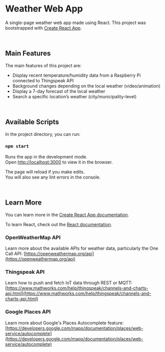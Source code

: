 # Weather Web App

A single-page weather web app made using React. This project was bootstrapped with [Create React App](https://github.com/facebook/create-react-app).
<p>&nbsp</p>

## Main Features

The main features of this project are:

* Display recent temperature/humidity data from a Raspberry Pi connected to Thingspeak API
* Background changes depending on the local weather (video/animation)
* Display a 7-day forecast of the local weather
* Search a specific location’s weather (city/municipality-level)
<p>&nbsp</p>

## Available Scripts

In the project directory, you can run:

### `npm start`

Runs the app in the development mode.\
Open [http://localhost:3000](http://localhost:3000) to view it in the browser.

The page will reload if you make edits.\
You will also see any lint errors in the console.
<p>&nbsp</p>

## Learn More

You can learn more in the [Create React App documentation](https://facebook.github.io/create-react-app/docs/getting-started).

To learn React, check out the [React documentation](https://reactjs.org/).

### OpenWeatherMap API

Learn more about the available APIs for weather data, particularly the One Call API: [https://openweathermap.org/api](https://openweathermap.org/api)

### Thingspeak API

Learn how to push and fetch IoT data through REST or MQTT: [https://www.mathworks.com/help/thingspeak/channels-and-charts-api.html](https://www.mathworks.com/help/thingspeak/channels-and-charts-api.html)

### Google Places API

Learn more about Google's Places Autocomplete feature: [https://developers.google.com/maps/documentation/places/web-service/autocomplete](https://developers.google.com/maps/documentation/places/web-service/autocomplete)



